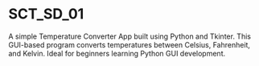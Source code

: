 # SCT_SD_01
A simple Temperature Converter App built using Python and Tkinter. This GUI-based program converts temperatures between Celsius, Fahrenheit, and Kelvin. Ideal for beginners learning Python GUI development.
